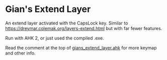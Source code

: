 # Gian's Extend Layer
An extend layer activated with the CapsLock key. Similar to https://dreymar.colemak.org/layers-extend.html but with far 
fewer features.

Run with AHK 2, or just used the compiled .exe.

Read the comment at the top of [gians_extend_layer.ahk](gians_extend_layer.ahk) for more keymap and other info.